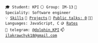<code>🎓 Student: KPI</code>
<code>⚪ Group: IM-13</code>
<code>👷 Speciality: Software engineer </code><br>
<code>💡 [Skills](SKILLS.md)</code>
<code>🧻 [Projects](https://github.com/Illyakravchuk/supergame)</code>
<code>📢 [Public talks: 0](TALKS.md)</code>
<code>🧑‍💻 Languages: JavaScript, C</code>
<code>🪙 [Rates](RATES.md)</code><br>
<code>💬 telegram: [@dolphin_KPI](https://telegram.me/dolphin_KPI)</code>
<code>📫 ilakrawchyk18@gmail.com</code>

